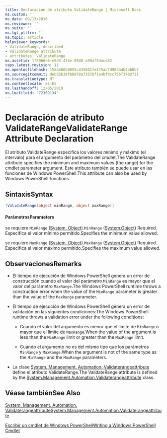 ```yaml
---
title: Declaración de atributo ValidateRange | Microsoft Docs
ms.custom: ''
ms.date: 09/13/2016
ms.reviewer: ''
ms.suite: ''
ms.tgt_pltfrm: ''
ms.topic: article
helpviewer_keywords:
- ValidateRange, described
- ValidateRange attribute
- attributes, ValidateRange
ms.assetid: 1f8066e6-e5d3-4f4e-8948-a90af5dace82
caps.latest.revision: 11
ms.openlocfilehash: 155a406b9855c435041fe175ac7d983a4b4eb8b7
ms.sourcegitcommit: debd2b38fb8070a7357bf1a4bf9cc736f3702f31
ms.translationtype: MT
ms.contentlocale: es-ES
ms.lasthandoff: 12/05/2019
ms.locfileid: "72369134"
---
```

# <a name="validaterange-attribute-declaration"></a><span data-ttu-id="2a278-102">Declaración de atributo ValidateRange</span><span class="sxs-lookup"><span data-stu-id="2a278-102">ValidateRange Attribute Declaration</span></span>

<span data-ttu-id="2a278-103">El atributo ValidateRange especifica los valores mínimo y máximo (el intervalo) para el argumento del parámetro del cmdlet.</span><span class="sxs-lookup"><span data-stu-id="2a278-103">The ValidateRange attribute specifies the minimum and maximum values (the range) for the cmdlet parameter argument.</span></span> <span data-ttu-id="2a278-104">Este atributo también se puede usar en las funciones de Windows PowerShell.</span><span class="sxs-lookup"><span data-stu-id="2a278-104">This attribute can also be used by Windows PowerShell functions.</span></span>

## <a name="syntax"></a><span data-ttu-id="2a278-105">Sintaxis</span><span class="sxs-lookup"><span data-stu-id="2a278-105">Syntax</span></span>

```csharp
[ValidateRange(object minRange, object maxRange)]
```

#### <a name="parameters"></a><span data-ttu-id="2a278-106">Parámetros</span><span class="sxs-lookup"><span data-stu-id="2a278-106">Parameters</span></span>

<span data-ttu-id="2a278-107">se requiere `MinRange` ([System. Object](/dotnet/api/system.object)).</span><span class="sxs-lookup"><span data-stu-id="2a278-107">`MinRange` ([System.Object](/dotnet/api/system.object)) Required.</span></span> <span data-ttu-id="2a278-108">Especifica el valor mínimo permitido.</span><span class="sxs-lookup"><span data-stu-id="2a278-108">Specifies the minimum value allowed.</span></span>

<span data-ttu-id="2a278-109">se requiere `MaxRange` ([System. Object](/dotnet/api/system.object)).</span><span class="sxs-lookup"><span data-stu-id="2a278-109">`MaxRange` ([System.Object](/dotnet/api/system.object)) Required.</span></span> <span data-ttu-id="2a278-110">Especifica el valor máximo permitido.</span><span class="sxs-lookup"><span data-stu-id="2a278-110">Specifies the maximum value allowed.</span></span>

## <a name="remarks"></a><span data-ttu-id="2a278-111">Observaciones</span><span class="sxs-lookup"><span data-stu-id="2a278-111">Remarks</span></span>

- <span data-ttu-id="2a278-112">El tiempo de ejecución de Windows PowerShell genera un error de construcción cuando el valor del parámetro `MinRange` es mayor que el valor del parámetro `MaxRange`.</span><span class="sxs-lookup"><span data-stu-id="2a278-112">The Windows PowerShell runtime throws a construction error when the value of the `MinRange` parameter is greater than the value of the `MaxRange` parameter.</span></span>

- <span data-ttu-id="2a278-113">El tiempo de ejecución de Windows PowerShell genera un error de validación en las siguientes condiciones:</span><span class="sxs-lookup"><span data-stu-id="2a278-113">The Windows PowerShell runtime throws a validation error under the following conditions:</span></span>

    - <span data-ttu-id="2a278-114">Cuando el valor del argumento es menor que el límite de `MinRange` o mayor que el límite de `MaxRange`.</span><span class="sxs-lookup"><span data-stu-id="2a278-114">When the value of the argument is less than the `MinRange` limit or greater than the `MaxRange` limit.</span></span>

    - <span data-ttu-id="2a278-115">Cuando el argumento no es del mismo tipo que los parámetros `MinRange` y `MaxRange`.</span><span class="sxs-lookup"><span data-stu-id="2a278-115">When the argument is not of the same type as the `MinRange` and the `MaxRange` parameters.</span></span>

- <span data-ttu-id="2a278-116">La clase [System. Management. Automation. Validaterangeattribute](/dotnet/api/System.Management.Automation.ValidateRangeAttribute) define el atributo ValidateRange.</span><span class="sxs-lookup"><span data-stu-id="2a278-116">The ValidateRange attribute is defined by the [System.Management.Automation.Validaterangeattribute](/dotnet/api/System.Management.Automation.ValidateRangeAttribute) class.</span></span>

## <a name="see-also"></a><span data-ttu-id="2a278-117">Véase también</span><span class="sxs-lookup"><span data-stu-id="2a278-117">See Also</span></span>

[<span data-ttu-id="2a278-118">System. Management. Automation. Validaterangeattribute</span><span class="sxs-lookup"><span data-stu-id="2a278-118">System.Management.Automation.Validaterangeattribute</span></span>](/dotnet/api/System.Management.Automation.ValidateRangeAttribute)

[<span data-ttu-id="2a278-119">Escribir un cmdlet de Windows PowerShell</span><span class="sxs-lookup"><span data-stu-id="2a278-119">Writing a Windows PowerShell Cmdlet</span></span>](./writing-a-windows-powershell-cmdlet.md)
